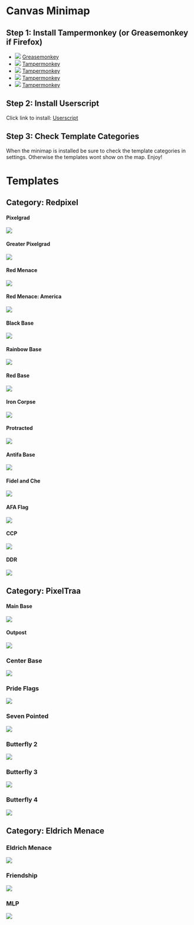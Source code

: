 # Canvas Minimap
## Step 1: Install Tampermonkey (or Greasemonkey if Firefox)
* ![](https://raw.githubusercontent.com/reek/anti-adblock-killer/gh-pages/images/firefox.png) [Greasemonkey](https://addons.mozilla.org/firefox/addon/greasemonkey/)
* ![](https://raw.githubusercontent.com/reek/anti-adblock-killer/gh-pages/images/chrome.png) [Tampermonkey](https://chrome.google.com/webstore/detail/tampermonkey/dhdgffkkebhmkfjojejmpbldmpobfkfo)
* ![](https://raw.githubusercontent.com/reek/anti-adblock-killer/gh-pages/images/opera.png) [Tampermonkey](https://addons.opera.com/extensions/details/tampermonkey-beta/)
* ![](https://raw.githubusercontent.com/reek/anti-adblock-killer/gh-pages/images/safari.png) [Tampermonkey](https://safari.tampermonkey.net/tampermonkey.safariextz)
* ![](https://raw.githubusercontent.com/reek/anti-adblock-killer/gh-pages/images/msedge.png) [Tampermonkey](https://www.microsoft.com/store/p/tampermonkey/9nblggh5162s)

## Step 2: Install Userscript
Click link to install: [Userscript](https://github.com/traa-pixelcanvas/Minimap/raw/master/minimap.pub.user.js)

## Step 3: Check Template Categories
When the minimap is installed be sure to check the template categories in settings. Otherwise the templates wont show on the map. Enjoy!

# Templates

## Category: Redpixel

#### Pixelgrad
[![](https://raw.githubusercontent.com/traa-pixelcanvas/Minimap/master/templates/pr.png)](https://pixelcanvas.io/@-462,-571)

#### Greater Pixelgrad
[![](https://raw.githubusercontent.com/traa-pixelcanvas/Minimap/master/templates/gp.png)](https://pixelcanvas.io/@7365,-5061)

#### Red Menace
[![](https://raw.githubusercontent.com/traa-pixelcanvas/Minimap/master/templates/rm.png)](https://pixelcanvas.io/@-1994,3810)

#### Red Menace: America
[![](https://raw.githubusercontent.com/traa-pixelcanvas/Minimap/master/templates/rm_america.png)](https://pixelcanvas.io/@-10300,4800)

#### Black Base
[![](https://raw.githubusercontent.com/traa-pixelcanvas/Minimap/master/templates/bb.png)](https://pixelcanvas.io/@5339,4057)

#### Rainbow Base
[![](https://raw.githubusercontent.com/traa-pixelcanvas/Minimap/master/templates/rb.png)](https://pixelcanvas.io/@2778,-3533)

#### Red Base
[![](https://raw.githubusercontent.com/traa-pixelcanvas/Minimap/master/templates/redbase.png)](https://pixelcanvas.io/@7290,1739)

#### Iron Corpse
[![](https://raw.githubusercontent.com/traa-pixelcanvas/Minimap/master/templates/ic.png)](https://pixelcanvas.io/@-1986,665)

#### Protracted
[![](https://raw.githubusercontent.com/traa-pixelcanvas/Minimap/master/templates/pro.png)](https://pixelcanvas.io/@-1244,-114)

#### Antifa Base
[![](https://raw.githubusercontent.com/traa-pixelcanvas/Minimap/master/templates/afa.png)](https://pixelcanvas.io/@-2490,6145)

#### Fidel and Che
[![](https://raw.githubusercontent.com/traa-pixelcanvas/Minimap/master/templates/misc_fidelche.png)](https://pixelcanvas.io/@3128,3350)

#### AFA Flag
[![](https://raw.githubusercontent.com/traa-pixelcanvas/Minimap/master/templates/benis.png)](https://pixelcanvas.io/@-1295,-1019)

#### CCP
[![](https://raw.githubusercontent.com/traa-pixelcanvas/Minimap/master/templates/ccp.png)](https://pixelcanvas.io/@-2401,1641)

#### DDR
[![](https://raw.githubusercontent.com/traa-pixelcanvas/Minimap/master/templates/ddr.png)](https://pixelcanvas.io/@5618,-73)


## Category: PixelTraa

#### Main Base
[![](https://github.com/traa-pixelcanvas/Minimap/blob/master/templates/mb.png)](https://pixelcanvas.io/@1450,959)

#### Outpost
[![](https://github.com/traa-pixelcanvas/Minimap/blob/master/templates/op.png)](https://pixelcanvas.io/@139290,-22490)

### Center Base
[![](https://github.com/traa-pixelcanvas/Minimap/blob/master/templates/cb.png)](https://pixelcanvas.io/@-1000,-651)

### Pride Flags
[![](https://github.com/traa-pixelcanvas/Minimap/blob/master/templates/misc_pride.png)](https://pixelcanvas.io/@1542,-40)

### Seven Pointed
[![](https://github.com/traa-pixelcanvas/Minimap/blob/master/templates/misc_seven.png)](https://pixelcanvas.io/@-8589,11817)

### Butterfly 2
[![](https://github.com/traa-pixelcanvas/Minimap/blob/master/templates/misc_butterfly2.png)](https://pixelcanvas.io/@-7870,7460)

### Butterfly 3
[![](https://github.com/traa-pixelcanvas/Minimap/blob/master/templates/misc_butterfly3.png)](https://pixelcanvas.io/@-4087,7646)

### Butterfly 4
[![](https://github.com/traa-pixelcanvas/Minimap/blob/master/templates/misc_butterfly4.png)](https://pixelcanvas.io/@6859,10372)



## Category: Eldrich Menace

### Eldrich Menace
[![](https://github.com/traa-pixelcanvas/Minimap/blob/master/templates/em.png)](https://pixelcanvas.io/@-2575,3212)

### Friendship
[![](https://github.com/traa-pixelcanvas/Minimap/blob/master/templates/friendship.png)](https://pixelcanvas.io/@759,454)

### MLP
[![](https://github.com/traa-pixelcanvas/Minimap/blob/master/templates/mlp.png)](https://pixelcanvas.io/@-759,800)
